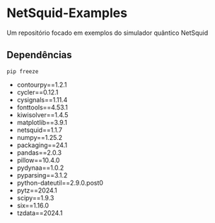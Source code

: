 # NetSquid-Examples
Um repositório focado em exemplos do simulador quântico NetSquid

## Dependências
```pip freeze```  
* contourpy==1.2.1
* cycler==0.12.1
* cysignals==1.11.4
* fonttools==4.53.1
* kiwisolver==1.4.5
* matplotlib==3.9.1
* netsquid==1.1.7
* numpy==1.25.2
* packaging==24.1
* pandas==2.0.3
* pillow==10.4.0
* pydynaa==1.0.2
* pyparsing==3.1.2
* python-dateutil==2.9.0.post0
* pytz==2024.1
* scipy==1.9.3
* six==1.16.0
* tzdata==2024.1